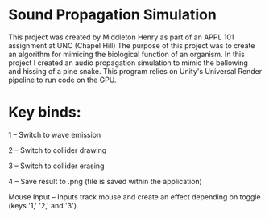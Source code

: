# Sound Propagation Simulation
This project was created by Middleton Henry as part of an APPL 101 assignment at UNC (Chapel Hill)
The purpose of this project was to create an algorithm for mimicing the biological function of an organism. In this project I created an audio propagation simulation to mimic the bellowing and hissing of a pine snake. This program relies on Unity's Universal Render pipeline to run code on the GPU.

# Key binds:
1 – Switch to wave emission

2 – Switch to collider drawing 

3 – Switch to collider erasing

4 – Save result to .png (file is saved within the application)

Mouse Input – Inputs track mouse and create an effect depending on toggle (keys '1,' '2,' and '3')
